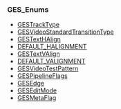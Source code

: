 ### GES_Enums

* [GESTrackType]()
* [GESVideoStandardTransitionType]()
* [GESTextHAlign]()
* [DEFAULT_HALIGNMENT]()
* [GESTextVAlign]()
* [DEFAULT_VALIGNMENT]()
* [GESVideoTestPattern]()
* [GESPipelineFlags]()
* [GESEdge]()
* [GESEditMode]()
* [GESMetaFlag]()
